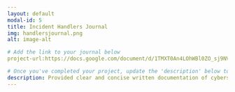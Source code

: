 ```yaml
---
layout: default
modal-id: 5
title: Incident Handlers Journal
img: handlersjournal.png
alt: image-alt

# Add the link to your journal below
project-url:https://docs.google.com/document/d/1TMXT0An4LOhWBl0ZO_sj9NV9mjJ7aORJOkjN-PucM7Y/edit?tab=t.0

# Once you've completed your project, update the 'description' below to this one: Provided clear and concise written documentation of cybersecurity events, including detailed event descriptions, tools used, and lessons learned throughout the process.
description: Provided clear and concise written documentation of cybersecurity events, including detailed event descriptions, tools used, and lessons learned throughout the process.
---
```

